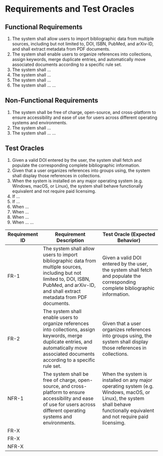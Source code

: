 # Requirements and Test Oracles

## Functional Requirements
1. The system shall allow users to import bibliographic data from multiple sources, including but not limited to, DOI, ISBN, PubMed, and arXiv-ID, and shall extract metadata from PDF documents.
2. The system shall enable users to organize references into collections, assign keywords, merge duplicate entries, and automatically move associated documents according to a specific rule set.
3. The system shall ...
4. The system shall ...
5. The system shall ...
6. The system shall ...
...

## Non-Functional Requirements
1. The system shall be free of charge, open-source, and cross-platform to ensure accessibility and ease of use for users across different operating systems and environments.
2. The system shall ...
3. The system shall ...
...

## Test Oracles
1. Given a valid DOI entered by the user, the system shall fetch and populate the corresponding complete bibliographic information.
2. Given that a user organizes references into groups using, the system shall display those references in collections.
3. When the system is installed on any major operating system (e.g. Windows, macOS, or Linux), the system shall behave functionally equivalent and not require paid licensimg.
4. If ...
5. If ...
6. When ...
7. When ...
8. When ...
9. When ...
...

| Requirement ID | Requirement Description | Test Oracle (Expected Behavior) |
|-----------------------|-----------------------------------|---------------------------------------------|
| FR-1 | The system shall allow users to import bibliographic data from multiple sources, including but not limited to, DOI, ISBN, PubMed, and arXiv-ID, and shall extract metadata from PDF documents. | Given a valid DOI entered by the user, the system shall fetch and populate the corresponding complete bibliographic information. |
| FR-2 | The system shall enable users to organize references into collections, assign keywords, merge duplicate entries, and automatically move associated documents according to a specific rule set. | Given that a user organizes references into groups using, the system shall display those references in collections. |
| NFR-1 | The system shall be free of charge, open-source, and cross-platform to ensure accessibility and ease of use for users across different operating systems and environments. | When the system is installed on any major operating system (e.g. Windows, macOS, or Linux), the system shall behave functionally equivalent and not require paid licensimg. |
| FR-X                  |                                   |                                             |
| FR-X                  |                                   |                                             |
| NFR-X                 |                                   |                                             |
